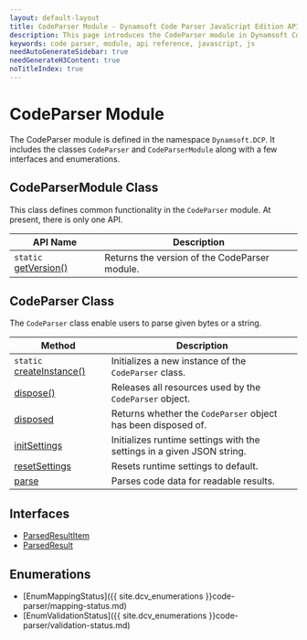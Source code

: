 ```yaml
---
layout: default-layout
title: CodeParser Module - Dynamsoft Code Parser JavaScript Edition API
description: This page introduces the CodeParser module in Dynamsoft Code Parser JavaScript Edition.
keywords: code parser, module, api reference, javascript, js
needAutoGenerateSidebar: true
needGenerateH3Content: true
noTitleIndex: true
---
```

<!-- 2.0.20 -- Updated on 12/11/2023-->

# CodeParser Module

The CodeParser module is defined in the namespace `Dynamsoft.DCP`. It includes the classes `CodeParser` and `CodeParserModule` along with a few interfaces and enumerations.

## CodeParserModule Class

This class defines common functionality in the `CodeParser` module. At present, there is only one API.

| API Name                                                          | Description                                   |
| ----------------------------------------------------------------- | --------------------------------------------- |
| `static` [getVersion()](./code-parser-module-class.md#getversion) | Returns the version of the CodeParser module. |

## CodeParser Class

The `CodeParser` class enable users to parse given bytes or a string.

| Method                                                       | Description                                                            |
| ------------------------------------------------------------ | ---------------------------------------------------------------------- |
| `static` [createInstance()](./code-parser.md#createinstance) | Initializes a new instance of the `CodeParser` class.                  |
| [dispose()](./code-parser.md#dispose)                        | Releases all resources used by the `CodeParser` object.                |
| [disposed](./code-parser.md#disposed)                        | Returns whether the `CodeParser` object has been disposed of.          |
| [initSettings](./code-parser.md#initsettings)              | Initializes runtime settings with the settings in a given JSON string. |
| [resetSettings](./code-parser.md#resetsettings)            | Resets runtime settings to default.                                    |
| [parse](./code-parser.md#parse)                            | Parses code data for readable results.                                 |

## Interfaces

* [ParsedResultItem](./interfaces/parsed-result-item.md)
* [ParsedResult](./interfaces/parsed-result.md)

## Enumerations

* [EnumMappingStatus]({{ site.dcv_enumerations }}code-parser/mapping-status.md)
* [EnumValidationStatus]({{ site.dcv_enumerations }}code-parser/validation-status.md)